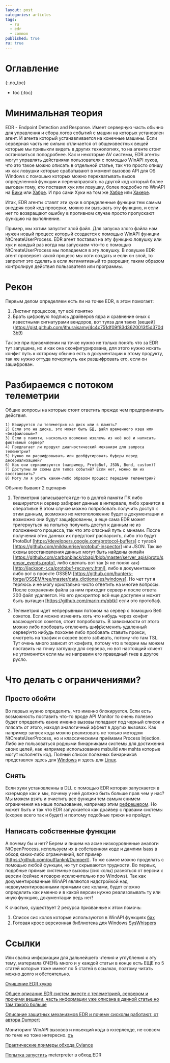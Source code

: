 ```yaml
---
layout: post
categories: articles
tags:
  - ru
  - edr
  - common
published: true
ru: true
---
```


# Оглавление
{:.no_toc}

* toc
{:toc}

# Минимальная теория
EDR - Endpoint Detection and Response.
Имеет серверную часть обычно для управления и сбора логов событий с машин на которых установлен агент. И агента который устанавливается на конечные машины.
Если серверная часть не сильно отличается от общеизвестных вещей которые мы привыкли видеть в других технологиях, то на агенте стоит остановиться поподробнее.
Как и некоторые AV системы, EDR агенты могут управлять действиями пользователя с помощью WinAPI хуков, что это такое можно описать в отдельной статье, так что просто опишу их как ловушки которые срабатывают в момент вызовов API для OS Windows с помошью которых можно перехватывать вызов определенной функции и перенаправлять на другой код который более выгоден тому, кто поставил хук или ловушку, более подробно по WinAPI на [Вики](https://ru.wikipedia.org/wiki/Windows_API) или [Хабре](https://habr.com/ru/post/352096/). И про сами Хуки на том же [Хабре](https://habr.com/ru/company/icl_services/blog/324718/) или [Хакере](https://xakep.ru/2018/01/26/winapi-hooks/).

Итак, EDR агенты ставят эти хуки в определенные функции тем самым внедряя свой код проверки, можно ли вызывать эту функцию, и если нет то возвращают ошибку в противном случае просто пропускают функцию на выполнение.

Пример, мы хотим запустит злой файл. Для запуска злого файла нам нужен новый процесс который создается с помощью WinAPI функции NtCreateUserProcess. EDR агент поставил на эту функцию ловушку или хук и каждый раз когда мы запускаем что-то с помощью NtCreateUserProcess мы попадаемся в эту ловушку. В ловушке EDR агент проверяет какой процесс мы хоти создать и если он злой, то запретит это сделать а если легимитивный то разрешит, таким образом контролируя действия пользователя или программы.

# Рекон
Первым делом определяем есть ли на точке EDR, в этом помогает:

1) Листинг процессов, тут всё понятно
2) Брать цифровую подпись драйверов ядра и сравнение оных с известными сигнатурами вендоров, вот тулза для таких [вещей] (https://gist.github.com/jthuraisamy/4c4c751df09f83d3620013f5d370d3b9)

Так же при приземлении на точке нужно не только понять что за EDR тут запущена, но и как она сконфигурирована, для этого нужно искать конфиг путь к которому обычно есть в документации к этому продукту, так же нужно оттуда почерпнуть как разшифровать его, если он зашифрован.

# Разбираемся с потоком телеметрии

Общие вопросы на которые стоит ответить прежде чем предпринимать действия.
~~~
1) Кэшируется ли телеметрия на диск или в память?
2) Если это на диске, это может быть БД, файл временного кэша или «безфайловый»?
3) Если в памяти, насколько возможно извлечь из неё всё и написать фиктивный сервер?
4) Предлагает ли продукт диагностический механизм для запроса телеметрии?
5) Нужно ли расшифровывать или деобфусировать буферы перед десериализацией?
6) Как они сериализуются (например, ProtoBuf, JSON, Bond, custom)?
7) Доступны ли схемы для типов событий? Если нет, можно ли их восстановить?
8) Могу ли я убить каким-либо образом процесс передачи телеметрии?
~~~
Обычно бывают 2 сценария

1) Телеметрия записывается где-то в долгой памяти ПК либо кешируется и сервер забирает данные в интервале, либо хранится в оперативке
  В этом случае можно попробовать получить доступ к этим данным, возможно их метоположение будет в документации и возможно они будут защифрованны, а еще сама EDR может тригернуться на попытку получить доступ к данным не из положенного процесса, так что это опасный путь с минами.
  После получения этих данных их предстоит распарсить, либо это будут ProtoBuf [https://developers.google.com/protocol-buffers] с тулзой [https://github.com/mildsunrise/protobuf-inspector] или JSON.
  Так же схемы восстановления данных могут быть найдены онлайн [https://github.com/carbonblack/cbapi/blob/master/server_apis/proto/sensor_events.proto], либо сделать вот так (я не понял как) [http://jackson-t.ca/protobuf-recovery.html], либо в документашке либо вот в проекте OSSEM [https://github.com/hunters-forge/OSSEM/tree/master/data_dictionaries/windows]. Но чет тут я теряюсь и не могу кристально чисто ответить на многие вопросы.
  После сохранения файла за ним приходит сервер и после ответа 200 файл удаляется. Но его дескриптор всё еще доступен и может быть вытащен [https://github.com/marin-m/pbtk] если это протобаф.

2) Телеметрия идет непрерывным потоком на сервер с помощью Веб сокетов.
Если можно изменить хоть что нибудь через конфиг касающегося сокетов, стоит попробовать. В зависимости от этого можно либо пробовать отключить шифр\сменить удаленный сервер\что нибудь похожее либо пробовать ставить прокси, смотреть на трафик и скорее всего забивать, потому что там TSL. Тут очень много зависит от конфига, потому что в теории мы можем поставить на точку заглушку для сервера, но вот настоящий клиент не угомонится если мы не направим его праведный гнев в другое русло.

# Что делать с ограничениями?

## Просто обойти
Во первых нужно определить, что именно блокируется. Если есть возможность поставить что-то вроде API Monitor то очень полезно будет определить какие именно вызовы попадают под черный список и плясать от этого, находя аналогичный эффект в других вызовах. Как например запуск кода можно реализовать не только методом NtCreateUserProcess, но и классическими приёмами Process Injection. Либо же пользоваться родными бинарниками системы для достижения своих целей, как например использование msbuild или mshta которые могут исполнять код. Полный список полезных бинарников представлен здесь для [Windows](https://lolbas-project.github.io/) и здесь для [Linux](https://gtfobins.github.io/). 

## Снять
Если хуки установленны в DLL с помощью EDR которая запускается в юзермоде как и мы, почему у неё должно быть больше прав чем у нас? Мы можем взять и очистить все функции тем самым снимем ограничения на наше пользование, например этим [рефрешером](https://github.com/CylanceVulnResearch/ReflectiveDLLRefresher).
Но может быть и так что EDR запускается как драйвер с правами системы (скорее всего так и будет) и поэтому подобные трюки не пройдут.

## Написать собственные функции
А почему бы и нет? Берем и пишем на асме низкоуровненые аналоги NtOpenProcess, используем их в собственном коде и дампим lsass в обход каких-либо ограничений, вот пример [https://github.com/outflanknl/Dumpert].
То же самое можно проделать с помощью любой функции, но тут скрываются трудности.
Во первых, подобные прямые системные вызовы (сис колы) разняться от версии к версии (сейчас я говорю исключительно про Windows). Так как документированные WinAPI являются надстройкой над недокументированными прямыми сис колами, будет сложно определить как именно и в какой версии нужно реализовывать ту или иную функцию, документации ведь нет!

К счастью, существует 2 ресурса призванные к этом помочь:
1) Список сис колов которые используются в WinAPI функциях [бах](https://j00ru.vexillium.org/syscalls/nt/64/)
2) Готовая кросс версионная библиотека для Windows [SysWhispers](https://github.com/jthuraisamy/SysWhispers)


# Ссылки
Или свалка информации для дальнейшего чтения и углубления к эту тему, материала ОЧЕНЬ много и у каждой статьи в конце есть ЕЩЕ по 5 статей которые тоже имеют по 5 статей в ссылках, поэтому читать можно долго и обстоятельно.

[Очищение EDR хуков](https://blogs.blackberry.com/en/2017/02/universal-unhooking-blinding-security-software)

[Общее описание EDR систем вместе с телеметрией, сервером и прочими вещами, часть информации уже описана в данной статье но там такого больше](http://jackson-t.ca/)

[Описание защитных механизмов EDR и почему сисколы работают, от автора Dumpert](https://outflank.nl/blog/2019/06/19/red-team-tactics-combining-direct-system-calls-and-srdi-to-bypass-av-edr/)

Мониторинг WinAPI вызовов и иньекций кода в юзерленде, не совсем по теме но тоже интересно. [хъ](https://0x00sec.org/t/userland-api-monitoring-and-code-injection-detection/5565)

[Практические примеры обхода Cylance](https://www.mdsec.co.uk/2019/03/silencing-cylance-a-case-study-in-modern-edrs/)

[Попытка запустить](https://forensicitguy.github.io/posts/linux-edr-evasion-with-ld-preload/) meterpreter в обход EDR
